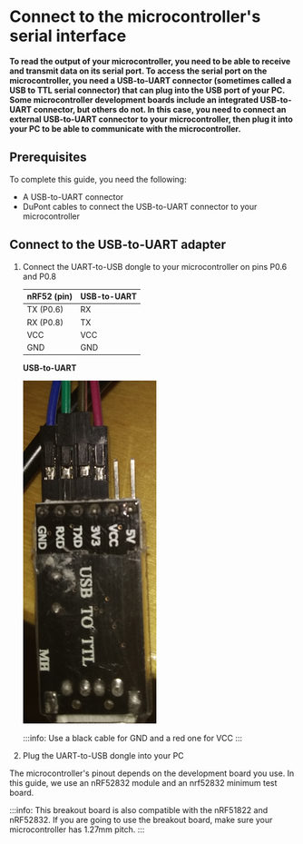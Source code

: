 # Connect to the microcontroller's serial interface

**To read the output of your microcontroller, you need to be able to receive and transmit data on its serial port. To access the serial port on the microcontroller, you need a USB-to-UART connector (sometimes called a USB to TTL serial connector) that can plug into the USB port of your PC. Some microcontroller development boards include an integrated USB-to-UART connector, but others do not. In this case, you need to connect an external USB-to-UART connector to your microcontroller, then plug it into your PC to be able to communicate with the microcontroller.**

## Prerequisites

To complete this guide, you need the following:

- A USB-to-UART connector
- DuPont cables to connect the USB-to-UART connector to your microcontroller

## Connect to the USB-to-UART adapter

1. Connect the UART-to-USB dongle to your microcontroller on pins P0.6 and P0.8
    
    |    **nRF52 (pin)**   |    **USB-to-UART**  |
    |------------------|------------------|
    |    TX (P0.6)     |    RX            |
    |    RX (P0.8)     |    TX            |
    |    VCC           |    VCC           |
    |    GND           |    GND           |

    **USB-to-UART**

    ![USB-to-UART pinout](../images/usb-to-uart.png)

    :::info:
    Use a black cable for GND and a red one for VCC
    :::

2. Plug the UART-to-USB dongle into your PC

The microcontroller's pinout depends on the development board you use. In this guide, we use an nRF52832 module and an nrf52832 minimum test board.
    
:::info:
This breakout board is also compatible with the nRF51822 and nRF52832. If you are going to use the breakout board, make sure your microcontroller has 1.27mm pitch.
:::